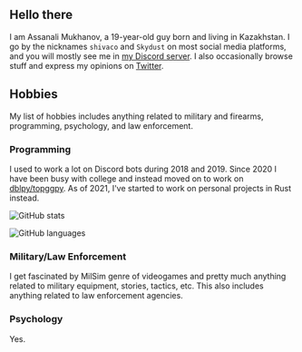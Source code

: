 ## Hello there

I am Assanali Mukhanov, a 19-year-old guy born and living in Kazakhstan. I go by the nicknames `shivaco` and `Skydust` on most social media platforms, and you will mostly see me in [my Discord server](https://discord.gg/YYtpYBr). I also occasionally browse stuff and express my opinions on [Twitter](https://twitter.com/shivaco_).

## Hobbies
My list of hobbies includes anything related to military and firearms, programming, psychology, and law enforcement.

### Programming
I used to work a lot on Discord bots during 2018 and 2019. Since 2020 I have been busy with college and instead moved on to work on [dblpy/topggpy](https://github.com/top-gg/python-sdk). As of 2021, I've started to work on personal projects in Rust instead.

![GitHub stats](https://github-readme-stats.vercel.app/api?username=shivaco&show_icons=true)

![GitHub languages](https://github-readme-stats.vercel.app/api/top-langs/?username=shivaco)

### Military/Law Enforcement
I get fascinated by MilSim genre of videogames and pretty much anything related to military equipment, stories, tactics, etc. This also includes anything related to law enforcement agencies.

### Psychology
Yes.
